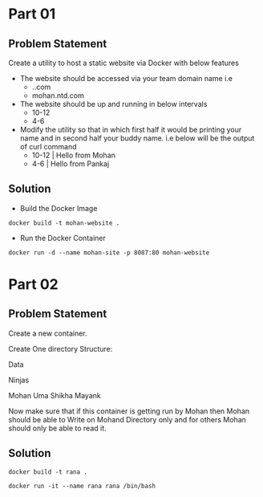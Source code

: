 # Part 01
## Problem Statement 

Create a utility to host a static website via Docker with below features 

- The website should be accessed via your team domain name i.e
  - <name>.<team-name>.com
  - mohan.ntd.com
- The website should be up and running in below intervals
  - 10-12
  - 4-6
- Modify the utility so that in which first half it would be printing your name and in second half your buddy name. i.e below will be the output of curl command
  - 10-12 | Hello from Mohan
  - 4-6 | Hello from Pankaj


## Solution

- Build the Docker Image
```
docker build -t mohan-website .
```
- Run the Docker Container
```
docker run -d --name mohan-site -p 8087:80 mohan-website
```


# Part 02
## Problem Statement
Create a new container.

Create One directory Structure:

Data

 Ninjas

   Mohan
   Uma
   Shikha
   Mayank

Now make sure that if this container is getting run by Mohan then Mohan should be able to Write on Mohand Directory only and for others Mohan should only be able to read it.

## Solution 

```
docker build -t rana .

docker run -it --name rana rana /bin/bash

```
